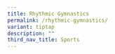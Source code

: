 ```yaml
---
title: Rhythmic Gymnastics
permalink: /rhythmic-gymnastics/
variant: tiptap
description: ""
third_nav_title: Sports
---
```

